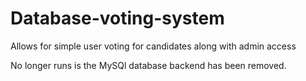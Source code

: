 # Database-voting-system
Allows for simple user voting for candidates along with admin access

No longer runs is the MySQl database backend has been removed.
